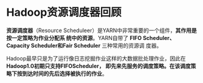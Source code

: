 Hadoop资源调度器回顾
===================================================================================
**资源调度器**（Resource Scheduleer）是YARN中非常重要的一个组件，**其作用是按一定策略为作业分配系
统中的资源**。YARN自带了 **FIFO Scheduler、Capacity  Scheduler和Fair Scheduler** 三种常用的资源调
度器。

Hadoop最早只是为了运行像日志挖掘作业这样的大数据批处理作业，因此在 **Hadoop1.0初期只支持FIFOScheduler，
即先来先服务的调度策略。在该调度策略下按到达时间的先后选择被执行的作业**。




